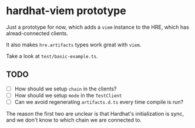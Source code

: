 # hardhat-viem prototype

Just a prototype for now, which adds a `viem` instance to the HRE, which has alread-connected clients.

It also makes `hre.artifacts` types work great with `viem`.

Take a look at `test/basic-example.ts`.

## TODO

* [ ] How should we setup `chain` in the clients?
* [ ] How should we setup `mode` in the `TestClient`
* [ ] Can we avoid regenerating `artifacts.d.ts` every time compile is run?

The reason the first two are unclear is that Hardhat's initialization is sync, and we don't know to which chain we are connected to.
